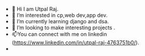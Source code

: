 - 👋 Hi I am Utpal Raj.
- 👀 I’m interested in cp,web dev,app dev.
- 🌱 I’m currently learning django and dsa.
- 💞️ I’m looking to make interesting projects .
- 📫You can connect with me on linkedin (https://www.linkedin.com/in/utpal-raj-4763751b0/).
- 

<!---
utpal14526/utpal14526 is a ✨ special ✨ repository because its `README.md` (this file) appears on your GitHub profile.
You can click the Preview link to take a look at your changes.
--->
